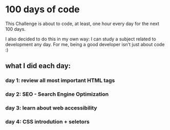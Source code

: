 # 100 days of code

<p>This Challenge is about to code, at least, one hour every day for the next 100 days.</p>
<p>I also decided to do this in my own way: I can study a subject related to development any day. For me, being a good developer isn't just about code :)</p>

## what I did each day: 

### day 1: review all most important HTML tags
### day 2: SEO - Search Engine Optimization
### day 3: learn about web accessibility
### day 4: CSS introdution + seletors
